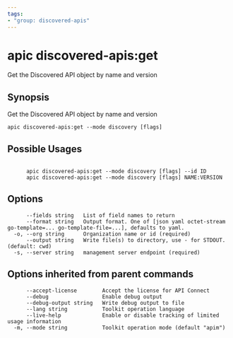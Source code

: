 ```yaml
---
tags:
- "group: discovered-apis"
---
```

# apic discovered-apis:get

Get the Discovered API object by name and version

## Synopsis

Get the Discovered API object by name and version

```
apic discovered-apis:get --mode discovery [flags]
```

## Possible Usages

```

      apic discovered-apis:get --mode discovery [flags] --id ID
      apic discovered-apis:get --mode discovery [flags] NAME:VERSION

```

## Options

```
      --fields string   List of field names to return
      --format string   Output format. One of [json yaml octet-stream go-template=... go-template-file=...], defaults to yaml.
  -o, --org string      Organization name or id (required)
      --output string   Write file(s) to directory, use - for STDOUT. (default: cwd)
  -s, --server string   management server endpoint (required)
```

## Options inherited from parent commands

```
      --accept-license        Accept the license for API Connect
      --debug                 Enable debug output
      --debug-output string   Write debug output to file
      --lang string           Toolkit operation language
      --live-help             Enable or disable tracking of limited usage information
  -m, --mode string           Toolkit operation mode (default "apim")
```

